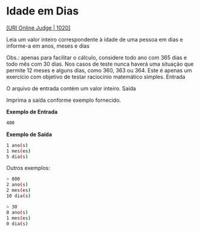 # Idade em Dias
[[URI Online Judge | 1020]](https://www.urionlinejudge.com.br/judge/pt/problems/view/1020)

Leia um valor inteiro correspondente à idade de uma pessoa em dias e informe-a em anos, meses e dias

Obs.: apenas para facilitar o cálculo, considere todo ano com 365 dias e todo mês com 30 dias. Nos casos de teste nunca haverá uma situação que permite 12 meses e alguns dias, como 360, 363 ou 364. Este é apenas um exercício com objetivo de testar raciocínio matemático simples.
Entrada

O arquivo de entrada contém um valor inteiro.
Saída

Imprima a saída conforme exemplo fornecido.

**Exemplo de Entrada**

```bash
400
```

**Exemplo de Saída**

```bash
1 ano(s)
1 mes(es)
5 dia(s)
```

Outros exemplos:

```bash
> 800
2 ano(s)
2 mes(es)
10 dia(s)

> 30
0 ano(s)
1 mes(es)
0 dia(s)
```
